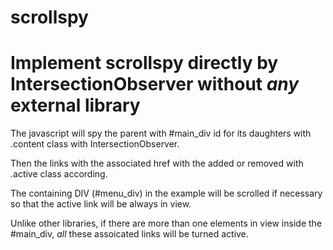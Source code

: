 # scrollspy

# Implement scrollspy directly by IntersectionObserver without *any* external library

The javascript will spy the parent with #main_div id for its daughters with .content class with IntersectionObserver.

Then the links with the associated href with the added or removed with .active class according.

The containing DIV (#menu_div) in the example will be scrolled if necessary so that the active link will be always in view.

Unlike other libraries, if there are more than one elements in view inside the #main_div, *all* these assoicated links will be turned active.
